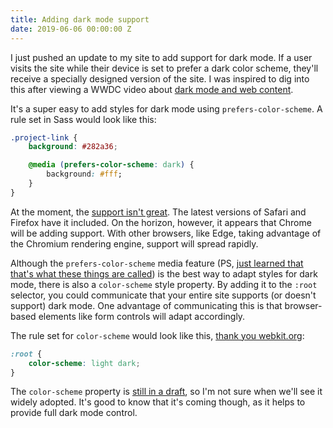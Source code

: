 ```yaml
---
title: Adding dark mode support
date: 2019-06-06 00:00:00 Z
---
```


I just pushed an update to my site to add support for dark mode. If a user visits the site while their device is set to prefer a dark color scheme, they'll receive a specially designed version of the site. I was inspired to dig into this after viewing a WWDC video about [dark mode and web content](https://developer.apple.com/videos/play/wwdc2019/511/).

It's a super easy to add styles for dark mode using `prefers-color-scheme`. A rule set in Sass would look like this:

```css
.project-link {
    background: #282a36;

    @media (prefers-color-scheme: dark) {
        background: #fff;
    }
}
```

At the moment, the [support isn't great](https://caniuse.com/#search=prefers-color-scheme). The latest versions of Safari and Firefox have it included. On the horizon, however, it appears that Chrome will be adding support. With other browsers, like Edge, taking advantage of the Chromium rendering engine, support will spread rapidly.

Although the `prefers-color-scheme` media feature (PS, [just learned that that's what these things are called](https://developer.mozilla.org/en-US/docs/Web/CSS/Media_Queries/Using_media_queries#Media_features)) is the best way to adapt styles for dark mode, there is also a `color-scheme` style property. By adding it to the `:root` selector, you could communicate that your entire site supports (or doesn't support) dark mode. One advantage of communicating this is that browser-based elements like form controls will adapt accordingly.

The rule set for `color-scheme` would look like this, [thank you webkit.org](https://webkit.org/blog/8840/dark-mode-support-in-webkit/):

```css
:root {
    color-scheme: light dark;
}
```

The `color-scheme` property is [still in a draft](https://drafts.csswg.org/css-color-adjust-1/#color-scheme-prop), so I'm not sure when we'll see it widely adopted. It's good to know that it's coming though, as it helps to provide full dark mode control.